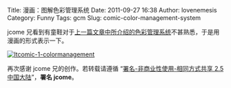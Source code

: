 Title: 漫画：图解色彩管理系统
Date: 2011-09-27 16:38
Author: lovenemesis
Category: Funny
Tags: gcm
Slug: comic-color-management-system

jcome
兄看到有童鞋对于[上一篇文章中所介绍的色彩管理系统](http://linuxtoy.org/archives/richard-hughes-with-color-management-on-linux-gnome.html)不甚熟悉，于是用漫画的形式表示一下。

[![](http://linuxtoy.org/img/2011/09/ltcomic-1-colormanagement.png "ltcomic-1-colormanagement")](http://linuxtoy.org/img/2011/09/ltcomic-1-colormanagement.png)

再次感谢 jcome 兄的创作。若转载请遵循 “[署名-非商业性使用-相同方式共享
2.5
中国大陆](http://creativecommons.org/licenses/by-nc-sa/2.5/cn/)”，**署名
jcome**。
